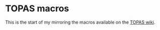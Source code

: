 # TOPAS macros
 
This is the start of my mirroring the macros available on the [TOPAS wiki](http://topas.dur.ac.uk/topaswiki/doku.php?id=macros).